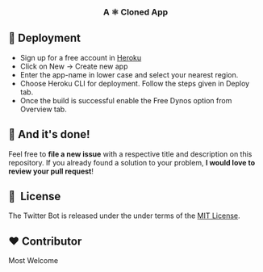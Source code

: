 

 <h3 align="center">  A ⚛️ Cloned App </h3>
 
## :key: Deployment

* Sign up for a free account in [Heroku](heroku.com)
* Click on New -> Create new app
* Enter the app-name in lower case and select your nearest region.
* Choose Heroku CLI for deployment. Follow the steps given in Deploy tab.
* Once the build is successful enable the Free Dynos option from Overview tab.

## :clap: And it's done!
Feel free to **file a new issue** with a respective title and description on this repository. If you already found a solution to your problem, **I would love to review your pull request**! 

## 📘&nbsp; License
The Twitter Bot is released under the under terms of the [MIT License](LICENSE).

## :heart: Contributor
Most Welcome
